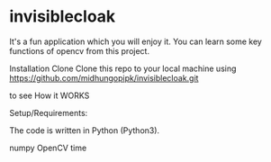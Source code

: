 # invisiblecloak
It's a fun application which you will enjoy it.
You can learn some key functions of opencv from this project.


Installation
Clone
Clone this repo to your local machine using  https://github.com/midhungopipk/invisiblecloak.git

to see How it WORKS

Setup/Requirements:

The code is written in Python (Python3).

numpy
OpenCV
time

